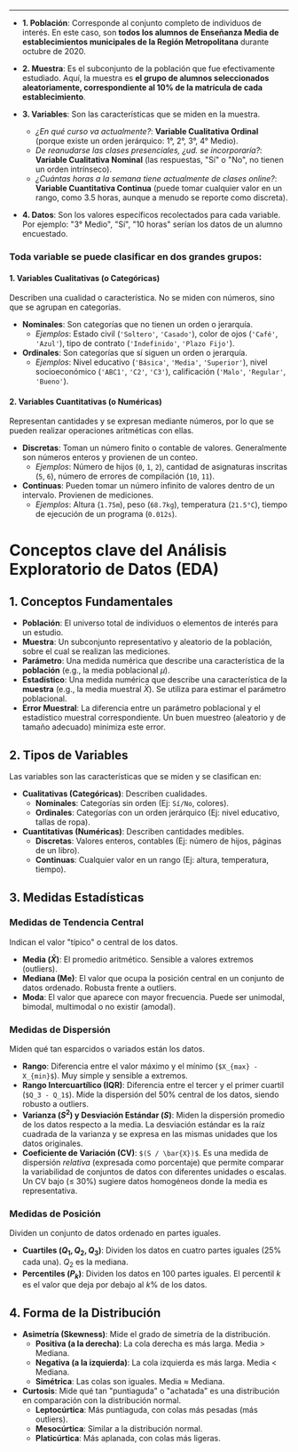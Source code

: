 
-----

* **1. Población**: Corresponde al conjunto completo de individuos de interés. En este caso, son **todos los alumnos de Enseñanza Media de establecimientos municipales de la Región Metropolitana** durante octubre de 2020.

* **2. Muestra**: Es el subconjunto de la población que fue efectivamente estudiado. Aquí, la muestra es **el grupo de alumnos seleccionados aleatoriamente, correspondiente al 10% de la matrícula de cada establecimiento**.

* **3. Variables**: Son las características que se miden en la muestra.
    * *¿En qué curso va actualmente?*: **Variable Cualitativa Ordinal** (porque existe un orden jerárquico: 1°, 2°, 3°, 4° Medio).
    * *De reanudarse las clases presenciales, ¿ud. se incorporaría?*: **Variable Cualitativa Nominal** (las respuestas, "Sí" o "No", no tienen un orden intrínseco).
    * *¿Cuántas horas a la semana tiene actualmente de clases online?*: **Variable Cuantitativa Continua** (puede tomar cualquier valor en un rango, como 3.5 horas, aunque a menudo se reporte como discreta).

* **4. Datos**: Son los valores específicos recolectados para cada variable. Por ejemplo: "3° Medio", "Sí", "10 horas" serían los datos de un alumno encuestado.

### Toda variable se puede clasificar en dos grandes grupos:

#### 1. Variables Cualitativas (o Categóricas)
Describen una cualidad o característica. No se miden con números, sino que se agrupan en categorías.

* **Nominales**: Son categorías que no tienen un orden o jerarquía.
    * *Ejemplos*: Estado civil (`'Soltero'`, `'Casado'`), color de ojos (`'Café'`, `'Azul'`), tipo de contrato (`'Indefinido'`, `'Plazo Fijo'`).
* **Ordinales**: Son categorías que sí siguen un orden o jerarquía.
    * *Ejemplos*: Nivel educativo (`'Básica'`, `'Media'`, `'Superior'`), nivel socioeconómico (`'ABC1'`, `'C2'`, `'C3'`), calificación (`'Malo'`, `'Regular'`, `'Bueno'`).

#### 2. Variables Cuantitativas (o Numéricas)
Representan cantidades y se expresan mediante números, por lo que se pueden realizar operaciones aritméticas con ellas.

* **Discretas**: Toman un número finito o contable de valores. Generalmente son números enteros y provienen de un conteo.
    * *Ejemplos*: Número de hijos (`0`, `1`, `2`), cantidad de asignaturas inscritas (`5`, `6`), número de errores de compilación (`10`, `11`).
* **Continuas**: Pueden tomar un número infinito de valores dentro de un intervalo. Provienen de mediciones.
    * *Ejemplos*: Altura (`1.75m`), peso (`68.7kg`), temperatura (`21.5°C`), tiempo de ejecución de un programa (`0.012s`).

# Conceptos clave del Análisis Exploratorio de Datos (EDA) 

## 1. Conceptos Fundamentales

* **Población**: El universo total de individuos o elementos de interés para un estudio.
* **Muestra**: Un subconjunto representativo y aleatorio de la población, sobre el cual se realizan las mediciones.
* **Parámetro**: Una medida numérica que describe una característica de la **población** (e.g., la media poblacional $\mu$).
* **Estadístico**: Una medida numérica que describe una característica de la **muestra** (e.g., la media muestral $\bar{X}$). Se utiliza para estimar el parámetro poblacional.
* **Error Muestral**: La diferencia entre un parámetro poblacional y el estadístico muestral correspondiente. Un buen muestreo (aleatorio y de tamaño adecuado) minimiza este error.

## 2. Tipos de Variables

Las variables son las características que se miden y se clasifican en:

* **Cualitativas (Categóricas)**: Describen cualidades.
    * **Nominales**: Categorías sin orden (Ej: `Sí/No`, colores).
    * **Ordinales**: Categorías con un orden jerárquico (Ej: nivel educativo, tallas de ropa).
* **Cuantitativas (Numéricas)**: Describen cantidades medibles.
    * **Discretas**: Valores enteros, contables (Ej: número de hijos, páginas de un libro).
    * **Continuas**: Cualquier valor en un rango (Ej: altura, temperatura, tiempo).

## 3. Medidas Estadísticas

### Medidas de Tendencia Central
Indican el valor "típico" o central de los datos.

* **Media ($\bar{X}$)**: El promedio aritmético. Sensible a valores extremos (outliers).
* **Mediana (Me)**: El valor que ocupa la posición central en un conjunto de datos ordenado. Robusta frente a outliers.
* **Moda**: El valor que aparece con mayor frecuencia. Puede ser unimodal, bimodal, multimodal o no existir (amodal).

### Medidas de Dispersión
Miden qué tan esparcidos o variados están los datos.

* **Rango**: Diferencia entre el valor máximo y el mínimo (`$X_{max} - X_{min}$`). Muy simple y sensible a extremos.
* **Rango Intercuartílico (IQR)**: Diferencia entre el tercer y el primer cuartil (`$Q_3 - Q_1$`). Mide la dispersión del 50% central de los datos, siendo robusto a outliers.
* **Varianza ($S^2$) y Desviación Estándar ($S$)**: Miden la dispersión promedio de los datos respecto a la media. La desviación estándar es la raíz cuadrada de la varianza y se expresa en las mismas unidades que los datos originales.
* **Coeficiente de Variación (CV)**: `$(S / \bar{X})$`. Es una medida de dispersión *relativa* (expresada como porcentaje) que permite comparar la variabilidad de conjuntos de datos con diferentes unidades o escalas. Un CV bajo (≤ 30%) sugiere datos homogéneos donde la media es representativa.

### Medidas de Posición
Dividen un conjunto de datos ordenado en partes iguales.

* **Cuartiles ($Q_1, Q_2, Q_3$)**: Dividen los datos en cuatro partes iguales (25% cada una). $Q_2$ es la mediana.
* **Percentiles ($P_k$)**: Dividen los datos en 100 partes iguales. El percentil $k$ es el valor que deja por debajo al $k\%$ de los datos.

## 4. Forma de la Distribución

* **Asimetría (Skewness)**: Mide el grado de simetría de la distribución.
    * **Positiva (a la derecha)**: La cola derecha es más larga. Media > Mediana.
    * **Negativa (a la izquierda)**: La cola izquierda es más larga. Media < Mediana.
    * **Simétrica**: Las colas son iguales. Media ≈ Mediana.
* **Curtosis**: Mide qué tan "puntiaguda" o "achatada" es una distribución en comparación con la distribución normal.
    * **Leptocúrtica**: Más puntiaguda, con colas más pesadas (más outliers).
    * **Mesocúrtica**: Similar a la distribución normal.
    * **Platicúrtica**: Más aplanada, con colas más ligeras.
```
